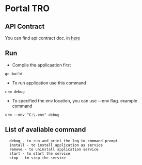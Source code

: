 # Portal TRO #

## API Contract

You can find api contract doc. in [here](https://gitlab.com/oneside-tro-finpro/be-tro/-/tree/develop/app)

## Run
- Compile the applicaation first
```shell
go build
```
- To run application use this command
```shell
crm debug
```
- To specified the env location, you can use --env flag. example command
```shell
crm --env "C:\.env" debug
```
## List of avaliable command
```
  debug - to run and print the log to command prompt
  install - to install application as service
  remove - to uninstall application service
  start - to start the service
  stop - to stop the service
```
